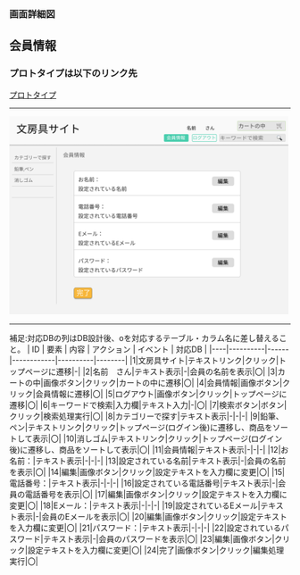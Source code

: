 ### 画面詳細図
## 会員情報
### プロトタイプは以下のリンク先
[プロトタイプ](https://www.figma.com/file/ZBReba9UB4XT2DDuA352MB/文房具サイト?node-id=0%3A1)

*****
<img src="./img/会員情報.png" width="500">

*****

補足:対応DBの列はDB設計後、oを対応するテーブル・カラム名に差し替えること。
| ID | 要素 | 内容 | アクション | イベント | 対応DB |
|----|----------|------|------------|----------|--------|
|1|文房具サイト|テキストリンク|クリック|トップページに遷移|-|
|2|名前　さん|テキスト表示|-|会員の名前を表示|〇|
|3|カートの中|画像ボタン|クリック|カートの中に遷移|〇|
|4|会員情報|画像ボタン|クリック|会員情報に遷移|〇|
|5|ログアウト|画像ボタン|クリック|トップページに遷移|〇|
|6|キーワードで検索|入力欄|テキスト入力|-|〇|
|7|検索ボタン|ボタン|クリック|検索処理実行|〇|
|8|カテゴリーで探す|テキスト表示|-|-|-|
|9|鉛筆、ペン|テキストリンク|クリック|トップページ(ログイン後)に遷移し、商品をソートして表示|〇|
|10|消しゴム|テキストリンク|クリック|トップページ(ログイン後)に遷移し、商品をソートして表示|〇|
|11|会員情報|テキスト表示|-|-|-|
|12|お名前：|テキスト表示|-|-|-|
|13|設定されている名前|テキスト表示|-|会員の名前を表示|〇|
|14|編集|画像ボタン|クリック|設定テキストを入力欄に変更|〇|
|15|電話番号：|テキスト表示|-|-|-|
|16|設定されている電話番号|テキスト表示|-|会員の電話番号を表示|〇|
|17|編集|画像ボタン|クリック|設定テキストを入力欄に変更|〇|
|18|Eメール：|テキスト表示|-|-|-|
|19|設定されているEメール|テキスト表示|-|会員のEメールを表示|〇|
|20|編集|画像ボタン|クリック|設定テキストを入力欄に変更|〇|
|21|パスワード：|テキスト表示|-|-|-|
|22|設定されているパスワード|テキスト表示|-|会員のパスワードを表示|〇|
|23|編集|画像ボタン|クリック|設定テキストを入力欄に変更|〇|
|24|完了|画像ボタン|クリック|編集処理実行|〇|
